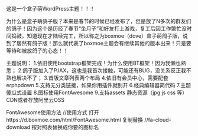 这是一个盒子萌WordPress主题！！！

为什么是盒子萌鸽子版？本来是春节的时候已经发布了，但是放了N多次的群友们的鸽子！因为这个是历经了春节“坐月子”和好友打上游戏，复工后因工作繁忙没时间捣鼓，知道现在才陆续完工，所以称之为boxmoe（dove）盒子萌鸽子版，说到了居然有鸽子版！那么就代表了boxmoe主题会有继续其他的版本出来！只是要等待和被放鸽子的心态！！

主题说明：
1.依旧使用bootstrap框架完成！为什么使用BT框架！因为我懒也熟悉；
2.鸽子版加入了PJAX，这也是我首次接触，可能还有BUG，没关系反正我不熟也解决不了；
3.首版文章列表两个布局
4.依旧有会员中心，需要配套erphpdown
5.支持无分类链接，如果你用插件就别开
6.经典编辑器简代码
7.主题傻瓜式设置
8.图标使用FontAwesome
9.支持assets 静态资源（jpg js css 等）CDN或者存放阿里云OSS

FontAwesome使用方法
//使用方式
打开https://d.boxmoe.com/html/FontAwesome.html 复制替换 
<i class="fa fa-cloud-download"></i>
//fa-cloud-download 按对照表替换成你要的图标名
